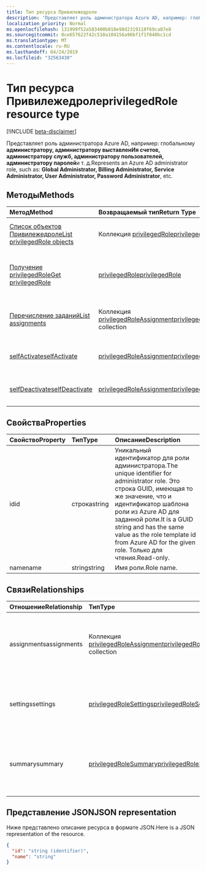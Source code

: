 ```yaml
---
title: Тип ресурса Привилежедроле
description: 'Представляет роль администратора Azure AD, например: глобальному **администратору, администратору выставленИя счетов, администратору служб, администратору пользователей, администратору паролей**и т. д.'
localization_priority: Normal
ms.openlocfilehash: 131999f52a583400b018e98d2319118f69ca87e8
ms.sourcegitcommit: 0ce657622f42c510a104156a96bf1f1f040bc1cd
ms.translationtype: MT
ms.contentlocale: ru-RU
ms.lasthandoff: 04/24/2019
ms.locfileid: "32563430"
---
```

# <a name="privilegedrole-resource-type"></a><span data-ttu-id="9b708-103">Тип ресурса Привилежедроле</span><span class="sxs-lookup"><span data-stu-id="9b708-103">privilegedRole resource type</span></span>

[!INCLUDE [beta-disclaimer](../../includes/beta-disclaimer.md)]

<span data-ttu-id="9b708-104">Представляет роль администратора Azure AD, например: глобальному **администратору, администратору выставленИя счетов, администратору служб, администратору пользователей, администратору паролей**и т. д.</span><span class="sxs-lookup"><span data-stu-id="9b708-104">Represents an Azure AD administrator role, such as: **Global Administrator, Billing Administrator, Service Administrator, User Administrator, Password Administrator**, etc.</span></span>


## <a name="methods"></a><span data-ttu-id="9b708-105">Методы</span><span class="sxs-lookup"><span data-stu-id="9b708-105">Methods</span></span>

| <span data-ttu-id="9b708-106">Метод</span><span class="sxs-lookup"><span data-stu-id="9b708-106">Method</span></span>           | <span data-ttu-id="9b708-107">Возвращаемый тип</span><span class="sxs-lookup"><span data-stu-id="9b708-107">Return Type</span></span>    |<span data-ttu-id="9b708-108">Описание</span><span class="sxs-lookup"><span data-stu-id="9b708-108">Description</span></span>|
|:---------------|:--------|:----------|
|[<span data-ttu-id="9b708-109">Список объектов Привилежедроле</span><span class="sxs-lookup"><span data-stu-id="9b708-109">List privilegedRole objects</span></span>](../api/privilegedrole-list.md) | <span data-ttu-id="9b708-110">Коллекция [privilegedRole](privilegedrole.md)</span><span class="sxs-lookup"><span data-stu-id="9b708-110">[privilegedRole](privilegedrole.md) collection</span></span>|<span data-ttu-id="9b708-111">Получение коллекции Привилежедроле.</span><span class="sxs-lookup"><span data-stu-id="9b708-111">Get the collection of privilegedRole.</span></span>|
|[<span data-ttu-id="9b708-112">Получение privilegedRole</span><span class="sxs-lookup"><span data-stu-id="9b708-112">Get privilegedRole</span></span>](../api/privilegedrole-get.md) | [<span data-ttu-id="9b708-113">privilegedRole</span><span class="sxs-lookup"><span data-stu-id="9b708-113">privilegedRole</span></span>](privilegedrole.md) |<span data-ttu-id="9b708-114">Чтение свойств и связей объекта Привилежедроле.</span><span class="sxs-lookup"><span data-stu-id="9b708-114">Read properties and relationships of privilegedRole object.</span></span>|
|[<span data-ttu-id="9b708-115">Перечисление заданий</span><span class="sxs-lookup"><span data-stu-id="9b708-115">List assignments</span></span>](../api/privilegedrole-list-assignments.md) |<span data-ttu-id="9b708-116">Коллекция [privilegedRoleAssignment](privilegedroleassignment.md)</span><span class="sxs-lookup"><span data-stu-id="9b708-116">[privilegedRoleAssignment](privilegedroleassignment.md) collection</span></span>| <span data-ttu-id="9b708-117">Получение коллекции объектов назначений для этой роли.</span><span class="sxs-lookup"><span data-stu-id="9b708-117">Get a assignment object collection for this role.</span></span>|
|[<span data-ttu-id="9b708-118">selfActivate</span><span class="sxs-lookup"><span data-stu-id="9b708-118">selfActivate</span></span>](../api/privilegedrole-selfactivate.md)|[<span data-ttu-id="9b708-119">privilegedRoleAssignment</span><span class="sxs-lookup"><span data-stu-id="9b708-119">privilegedRoleAssignment</span></span>](privilegedroleassignment.md)|<span data-ttu-id="9b708-120">Активируйте назначенную роль.</span><span class="sxs-lookup"><span data-stu-id="9b708-120">Activate the assigned role.</span></span>|
|[<span data-ttu-id="9b708-121">selfDeactivate</span><span class="sxs-lookup"><span data-stu-id="9b708-121">selfDeactivate</span></span>](../api/privilegedrole-selfdeactivate.md)|[<span data-ttu-id="9b708-122">privilegedRoleAssignment</span><span class="sxs-lookup"><span data-stu-id="9b708-122">privilegedRoleAssignment</span></span>](privilegedroleassignment.md)|<span data-ttu-id="9b708-123">ДеАктивация назначенной роли.</span><span class="sxs-lookup"><span data-stu-id="9b708-123">Deactivate the assigned role.</span></span>|

## <a name="properties"></a><span data-ttu-id="9b708-124">Свойства</span><span class="sxs-lookup"><span data-stu-id="9b708-124">Properties</span></span>
| <span data-ttu-id="9b708-125">Свойство</span><span class="sxs-lookup"><span data-stu-id="9b708-125">Property</span></span>     | <span data-ttu-id="9b708-126">Тип</span><span class="sxs-lookup"><span data-stu-id="9b708-126">Type</span></span>   |<span data-ttu-id="9b708-127">Описание</span><span class="sxs-lookup"><span data-stu-id="9b708-127">Description</span></span>|
|:---------------|:--------|:----------|
|<span data-ttu-id="9b708-128">id</span><span class="sxs-lookup"><span data-stu-id="9b708-128">id</span></span>|<span data-ttu-id="9b708-129">строка</span><span class="sxs-lookup"><span data-stu-id="9b708-129">string</span></span>|<span data-ttu-id="9b708-130">Уникальный идентификатор для роли администратора.</span><span class="sxs-lookup"><span data-stu-id="9b708-130">The unique identifier for administrator role.</span></span> <span data-ttu-id="9b708-131">Это строка GUID, имеющая то же значение, что и идентификатор шаблона роли из Azure AD для заданной роли.</span><span class="sxs-lookup"><span data-stu-id="9b708-131">It is a GUID string and has the same value as the role template id from Azure AD for the given role.</span></span> <span data-ttu-id="9b708-132">Только для чтения.</span><span class="sxs-lookup"><span data-stu-id="9b708-132">Read-only.</span></span>|
|<span data-ttu-id="9b708-133">name</span><span class="sxs-lookup"><span data-stu-id="9b708-133">name</span></span>|<span data-ttu-id="9b708-134">string</span><span class="sxs-lookup"><span data-stu-id="9b708-134">string</span></span>|<span data-ttu-id="9b708-135">Имя роли.</span><span class="sxs-lookup"><span data-stu-id="9b708-135">Role name.</span></span>|

## <a name="relationships"></a><span data-ttu-id="9b708-136">Связи</span><span class="sxs-lookup"><span data-stu-id="9b708-136">Relationships</span></span>
| <span data-ttu-id="9b708-137">Отношение</span><span class="sxs-lookup"><span data-stu-id="9b708-137">Relationship</span></span> | <span data-ttu-id="9b708-138">Тип</span><span class="sxs-lookup"><span data-stu-id="9b708-138">Type</span></span>   |<span data-ttu-id="9b708-139">Описание</span><span class="sxs-lookup"><span data-stu-id="9b708-139">Description</span></span>|
|:---------------|:--------|:----------|
|<span data-ttu-id="9b708-140">assignments</span><span class="sxs-lookup"><span data-stu-id="9b708-140">assignments</span></span>|<span data-ttu-id="9b708-141">Коллекция [privilegedRoleAssignment](privilegedroleassignment.md)</span><span class="sxs-lookup"><span data-stu-id="9b708-141">[privilegedRoleAssignment](privilegedroleassignment.md) collection</span></span>| <span data-ttu-id="9b708-142">Назначения для этой роли.</span><span class="sxs-lookup"><span data-stu-id="9b708-142">The assignments for this role.</span></span> <span data-ttu-id="9b708-143">Только для чтения.</span><span class="sxs-lookup"><span data-stu-id="9b708-143">Read-only.</span></span> <span data-ttu-id="9b708-144">Допускается значение null.</span><span class="sxs-lookup"><span data-stu-id="9b708-144">Nullable.</span></span>|
|<span data-ttu-id="9b708-145">settings</span><span class="sxs-lookup"><span data-stu-id="9b708-145">settings</span></span>|[<span data-ttu-id="9b708-146">privilegedRoleSettings</span><span class="sxs-lookup"><span data-stu-id="9b708-146">privilegedRoleSettings</span></span>](privilegedrolesettings.md)| <span data-ttu-id="9b708-147">Параметры для этой роли.</span><span class="sxs-lookup"><span data-stu-id="9b708-147">The settings for this role.</span></span> <span data-ttu-id="9b708-148">Только для чтения.</span><span class="sxs-lookup"><span data-stu-id="9b708-148">Read-only.</span></span> <span data-ttu-id="9b708-149">Допускается значение null.</span><span class="sxs-lookup"><span data-stu-id="9b708-149">Nullable.</span></span>|
|<span data-ttu-id="9b708-150">summary</span><span class="sxs-lookup"><span data-stu-id="9b708-150">summary</span></span>|[<span data-ttu-id="9b708-151">privilegedRoleSummary</span><span class="sxs-lookup"><span data-stu-id="9b708-151">privilegedRoleSummary</span></span>](privilegedrolesummary.md)| <span data-ttu-id="9b708-152">Сводные данные для этой роли.</span><span class="sxs-lookup"><span data-stu-id="9b708-152">The summary information for this role.</span></span> <span data-ttu-id="9b708-153">Только для чтения.</span><span class="sxs-lookup"><span data-stu-id="9b708-153">Read-only.</span></span> <span data-ttu-id="9b708-154">Допускается значение null.</span><span class="sxs-lookup"><span data-stu-id="9b708-154">Nullable.</span></span>|

## <a name="json-representation"></a><span data-ttu-id="9b708-155">Представление JSON</span><span class="sxs-lookup"><span data-stu-id="9b708-155">JSON representation</span></span>

<span data-ttu-id="9b708-156">Ниже представлено описание ресурса в формате JSON.</span><span class="sxs-lookup"><span data-stu-id="9b708-156">Here is a JSON representation of the resource.</span></span>

<!-- {
  "blockType": "resource",
  "optionalProperties": [

  ],
  "@odata.type": "microsoft.graph.privilegedRole"
}-->

```json
{
  "id": "string (identifier)",
  "name": "string"
}

```

<!-- uuid: 8fcb5dbc-d5aa-4681-8e31-b001d5168d79
2015-10-25 14:57:30 UTC -->
<!--
{
  "type": "#page.annotation",
  "description": "privilegedRole resource",
  "keywords": "",
  "section": "documentation",
  "tocPath": "",
  "suppressions": [
    "Error: /api-reference/beta/resources/privilegedrole.md:\r\n      Exception processing links.\r\n    System.ArgumentException: Link Definition was null. Link text: !INCLUDE [beta-disclaimer](../../includes/beta-disclaimer.md)\r\n      at ApiDoctor.Validation.DocFile.get_LinkDestinations()\r\n      at ApiDoctor.Validation.DocSet.ValidateLinks(Boolean includeWarnings, String[] relativePathForFiles, IssueLogger issues, Boolean requireFilenameCaseMatch, Boolean printOrphanedFiles)"
  ]
}
-->
